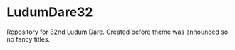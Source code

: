 # LudumDare32
Repository for 32nd Ludum Dare. Created before theme was announced so no fancy titles.
